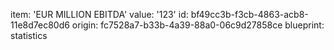 item: 'EUR MILLION EBITDA'
value: '123'
id: bf49cc3b-f3cb-4863-acb8-11e8d7ec80d6
origin: fc7528a7-b33b-4a39-88a0-06c9d27858ce
blueprint: statistics
